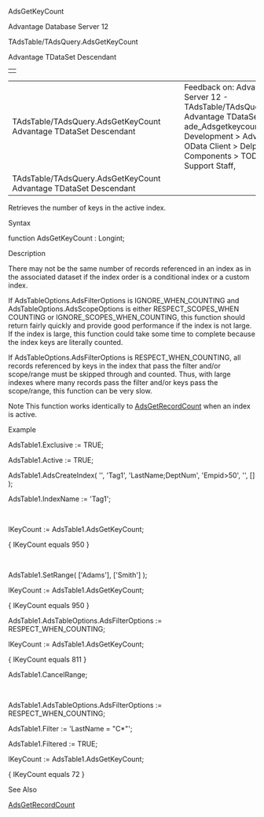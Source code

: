 AdsGetKeyCount




Advantage Database Server 12  

TAdsTable/TAdsQuery.AdsGetKeyCount

Advantage TDataSet Descendant

|  |
| --- |
|  |

|  |  |  |  |  |
| --- | --- | --- | --- | --- |
| TAdsTable/TAdsQuery.AdsGetKeyCount  Advantage TDataSet Descendant |  |  | Feedback on: Advantage Database Server 12 - TAdsTable/TAdsQuery.AdsGetKeyCount Advantage TDataSet Descendant ade\_Adsgetkeycount Advantage Web Development > Advantage Delphi OData Client > Delphi OData Components > TODataSet / Dear Support Staff, |  |
| TAdsTable/TAdsQuery.AdsGetKeyCount  Advantage TDataSet Descendant |  |  |  |  |

Retrieves the number of keys in the active index.

Syntax

function AdsGetKeyCount : Longint;

Description

There may not be the same number of records referenced in an index as in the associated dataset if the index order is a conditional index or a custom index.

If AdsTableOptions.AdsFilterOptions is IGNORE\_WHEN\_COUNTING and AdsTableOptions.AdsScopeOptions is either RESPECT\_SCOPES\_WHEN COUNTING or IGNORE\_SCOPES\_WHEN\_COUNTING, this function should return fairly quickly and provide good performance if the index is not large. If the index is large, this function could take some time to complete because the index keys are literally counted.

If AdsTableOptions.AdsFilterOptions is RESPECT\_WHEN\_COUNTING, all records referenced by keys in the index that pass the filter and/or scope/range must be skipped through and counted. Thus, with large indexes where many records pass the filter and/or keys pass the scope/range, this function can be very slow.

Note This function works identically to [AdsGetRecordCount](ade_adsgetrecordcount.htm) when an index is active.

Example

AdsTable1.Exclusive := TRUE;

AdsTable1.Active := TRUE;

AdsTable1.AdsCreateIndex( '', 'Tag1', 'LastName;DeptNum', 'Empid>50', '', [] );

AdsTable1.IndexName := 'Tag1';

 

lKeyCount := AdsTable1.AdsGetKeyCount;

{ lKeyCount equals 950 }

 

AdsTable1.SetRange( ['Adams'], ['Smith'] );

lKeyCount := AdsTable1.AdsGetKeyCount;

{ lKeyCount equals 950 }

AdsTable1.AdsTableOptions.AdsFilterOptions := RESPECT\_WHEN\_COUNTING;

lKeyCount := AdsTable1.AdsGetKeyCount;

{ lKeyCount equals 811 }

AdsTable1.CancelRange;

 

AdsTable1.AdsTableOptions.AdsFilterOptions := RESPECT\_WHEN\_COUNTING;

AdsTable1.Filter := 'LastName = "C\*"';

AdsTable1.Filtered := TRUE;

lKeyCount := AdsTable1.AdsGetKeyCount;

{ lKeyCount equals 72 }

See Also

[AdsGetRecordCount](ade_adsgetrecordcount.htm)